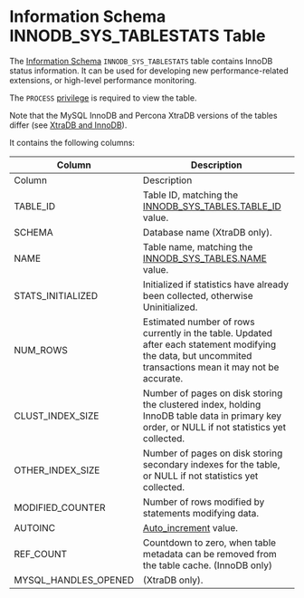 
# Information Schema INNODB_SYS_TABLESTATS Table

The [Information Schema](../../README.md) `INNODB_SYS_TABLESTATS` table contains InnoDB status information. It can be used for developing new performance-related extensions, or high-level performance monitoring.


The `PROCESS` [privilege](../../../../../account-management-sql-commands/grant.md) is required to view the table.


Note that the MySQL InnoDB and Percona XtraDB versions of the tables differ (see [XtraDB and InnoDB](../../../../../../../storage-engines/innodb/README.md)).


It contains the following columns:



| Column | Description |
| --- | --- |
| Column | Description |
| TABLE_ID | Table ID, matching the [INNODB_SYS_TABLES.TABLE_ID](information-schema-innodb_sys_tables-table.md) value. |
| SCHEMA | Database name (XtraDB only). |
| NAME | Table name, matching the [INNODB_SYS_TABLES.NAME](information-schema-innodb_sys_tables-table.md) value. |
| STATS_INITIALIZED | Initialized if statistics have already been collected, otherwise Uninitialized. |
| NUM_ROWS | Estimated number of rows currently in the table. Updated after each statement modifying the data, but uncommited transactions mean it may not be accurate. |
| CLUST_INDEX_SIZE | Number of pages on disk storing the clustered index, holding InnoDB table data in primary key order, or NULL if not statistics yet collected. |
| OTHER_INDEX_SIZE | Number of pages on disk storing secondary indexes for the table, or NULL if not statistics yet collected. |
| MODIFIED_COUNTER | Number of rows modified by statements modifying data. |
| AUTOINC | [Auto_increment](../../../../../../../data-types/auto_increment.md) value. |
| REF_COUNT | Countdown to zero, when table metadata can be removed from the table cache. (InnoDB only) |
| MYSQL_HANDLES_OPENED | (XtraDB only). |


